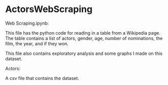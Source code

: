# ActorsWebScraping
Web Scraping.ipynb:

This file has the python code for reading in a table from a Wikipedia page. The table contains a list of actors, gender, age, number of nominations, the film, the year, and if they won. 

This file also contains exploratory analysis and some graphs I made on this dataset.

Actors:

A csv file that contains the dataset. 
